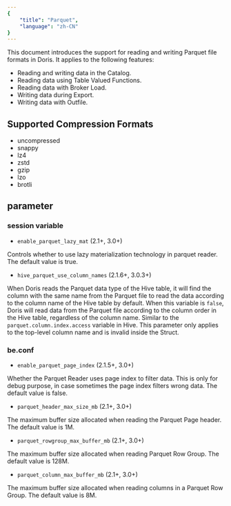 ```yaml
---
{
    "title": "Parquet",
    "language": "zh-CN"
}
---
```


<!--
Licensed to the Apache Software Foundation (ASF) under one
or more contributor license agreements.  See the NOTICE file
distributed with this work for additional information
regarding copyright ownership.  The ASF licenses this file
to you under the Apache License, Version 2.0 (the
"License"); you may not use this file except in compliance
with the License.  You may obtain a copy of the License at

  http://www.apache.org/licenses/LICENSE-2.0

Unless required by applicable law or agreed to in writing,
software distributed under the License is distributed on an
"AS IS" BASIS, WITHOUT WARRANTIES OR CONDITIONS OF ANY
KIND, either express or implied.  See the License for the
specific language governing permissions and limitations
under the License.
-->

This document introduces the support for reading and writing Parquet file formats in Doris. It applies to the following features:

* Reading and writing data in the Catalog.
* Reading data using Table Valued Functions.
* Reading data with Broker Load.
* Writing data during Export.
* Writing data with Outfile.

## Supported Compression Formats

* uncompressed
* snappy
* lz4
* zstd
* gzip
* lzo
* brotli

## parameter

### session variable

* `enable_parquet_lazy_mat` (2.1+, 3.0+)

Controls whether to use lazy materialization technology in parquet reader. The default value is true.

* `hive_parquet_use_column_names` (2.1.6+, 3.0.3+)

When Doris reads the Parquet data type of the Hive table, it will find the column with the same name from the Parquet file to read the data according to the column name of the Hive table by default. When this variable is `false`, Doris will read data from the Parquet file according to the column order in the Hive table, regardless of the column name. Similar to the `parquet.column.index.access` variable in Hive. This parameter only applies to the top-level column name and is invalid inside the Struct. 

### be.conf

* `enable_parquet_page_index` (2.1.5+, 3.0+)

Whether the Parquet Reader uses page index to filter data. This is only for debug purpose, in case sometimes the page index filters wrong data. The default value is false.

* `parquet_header_max_size_mb` (2.1+, 3.0+)

The maximum buffer size allocated when reading the Parquet Page header. The default value is 1M.

* `parquet_rowgroup_max_buffer_mb` (2.1+, 3.0+)

The maximum buffer size allocated when reading Parquet Row Group. The default value is 128M.

* `parquet_column_max_buffer_mb` (2.1+, 3.0+)

The maximum buffer size allocated when reading columns in a Parquet Row Group. The default value is 8M.

